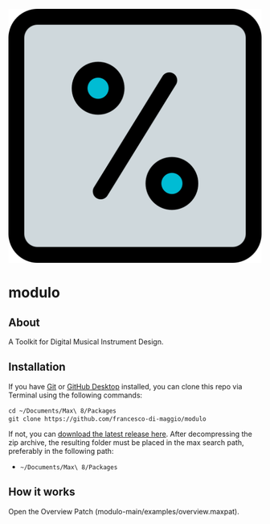 ![modulo logo](icon.png "the modulo logo")

# modulo

## About 
A Toolkit for Digital Musical Instrument Design. 

## Installation

If you have [Git](http://git-scm.com/) or [GitHub Desktop](https://desktop.github.com/) installed, you can clone this repo via Terminal using the following commands:

	cd ~/Documents/Max\ 8/Packages
	git clone https://github.com/francesco-di-maggio/modulo

If not, you can [download the latest release here](https://github.com/francesco-di-maggio/modulo). After decompressing the zip archive, the resulting folder must be placed in the max search path, preferably in the following path:

* `~/Documents/Max\ 8/Packages`

## How it works

Open the Overview Patch (modulo-main/examples/overview.maxpat).
